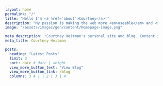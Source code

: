 ```yaml
---
layout: home
permalink: "/"
title: "Hello I'm <a href='about'>Courtney</a>!"
description: "My passion is making the web more <em>useable</em> and <strong>accessible</strong>."
image: "/assets/images/gen/content/homepage-image.png"

meta_description: "Courtney Heitman's personal site and blog. Content is mostly about a11y, productivity, and baking."
meta_title: Courtney Heitman

posts:
  heading: "Latest Posts"
  limit: 3
  sort: date # date | weight
  view_more_button_text: "View Blog"
  view_more_button_link: /blog
  columns: 3 # 1 | 2 | 3 | 4
---
```

